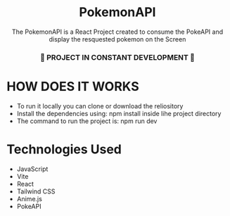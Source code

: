 <h1 align= "center">PokemonAPI</h1>

<div align= "center">
    <p>The PokemonAPI is a React Project created to consume the PokeAPI and display the resquested pokemon on the Screen <p>
</div>

<h3 align="center"> 🚧 PROJECT IN CONSTANT DEVELOPMENT 🚧</h3>

<div>
    <h1>HOW DOES IT WORKS</h1>
        <ul>
        <li>To run it locally you can clone or download the reliository</li>
        <li>Install the dependencies using: npm install inside lihe project directory</li>
        <li>The command to run the project is: npm run dev</li>
        </ul>
</div>

<div>
    <h1>Technologies Used</h1>
        <ul>
            <li>JavaScript</li>
            <li>Vite</li>
            <li>React</li>
            <li>Tailwind CSS</li>
            <li>Anime.js</li>
            <li>PokeAPI</li>
        </ul>
</div>

